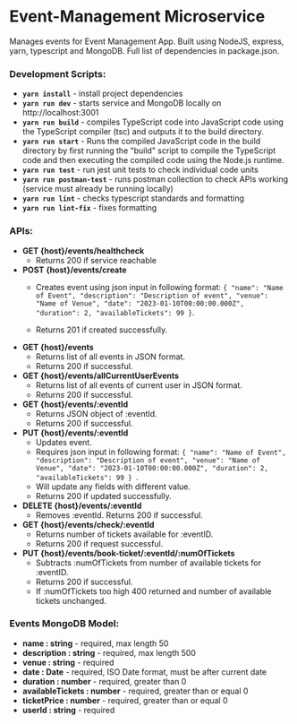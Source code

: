 # Event-Management Microservice
Manages events for Event Management App. Built using NodeJS, express, yarn, typescript and MongoDB. Full list of dependencies in package.json.
### Development Scripts:
- **`yarn install`** - install project dependencies 
- **`yarn run dev`** - starts service and MongoDB locally on http://localhost:3001
- **`yarn run build`** - compiles TypeScript code into JavaScript code using the TypeScript compiler (tsc) and outputs it to the build directory.
- **`yarn run start`** - Runs the compiled JavaScript code in the build directory by first running the "build" script to compile the TypeScript code and then executing the compiled code using the Node.js runtime.
- **`yarn run test`** - run jest unit tests to check individual code units
- **`yarn run postman-test`** - runs postman collection to check APIs working (service must already be running locally)
- **`yarn run lint`** - checks typescript standards and formatting
- **`yarn run lint-fix`** - fixes formatting

### APIs:
- **GET {host}/events/healthcheck**
  - Returns 200 if service reachable 
- **POST {host}/events/create**
  - Creates event using json input in following format:
      `{
        "name": "Name of Event",
        "description": "Description of event",
        "venue": "Name of Venue",
        "date": "2023-01-10T00:00:00.000Z",
        "duration": 2,
        "availableTickets": 99
        }`. 
    
  - Returns 201 if created successfully.
- **GET {host}/events**
  - Returns list of all events in JSON format. 
  - Returns 200 if successful.
- **GET {host}/events/allCurrentUserEvents**
  - Returns list of all events of current user in JSON format.
  - Returns 200 if successful.
- **GET {host}/events/:eventId**
  - Returns JSON object of :eventId. 
  - Returns 200 if successful.
- **PUT {host}/events/:eventId**
  - Updates event. 
  - Requires json input in following format:
    `{
    "name": "Name of Event",
    "description": "Description of event",
    "venue": "Name of Venue",
    "date": "2023-01-10T00:00:00.000Z",
    "duration": 2,
    "availableTickets": 99
    } `.
  - Will update any fields with different value. 
  - Returns 200 if updated successfully.
- **DELETE {host}/events/:eventId**
  - Removes :eventId. Returns 200 if successful.
- **GET {host}/events/check/:eventId**
  - Returns number of tickets available for :eventID. 
  - Returns 200 if request successful.
- **PUT {host}/events/book-ticket/:eventId/:numOfTickets**
  - Subtracts :numOfTickets from number of available tickets for :eventID. 
  - Returns 200 if successful. 
  - If :numOfTickets too high 400 returned and number of available tickets unchanged.

### Events MongoDB Model:
- **name : string** - required, max length 50
- **description : string** - required, max length 500
- **venue : string** - required
- **date : Date** - required, ISO Date format, must be after current date
- **duration : number** - required, greater than 0
- **availableTickets : number** - required, greater than or equal 0
- **ticketPrice : number** - required, greater than or equal 0 
- **userId : string** - required